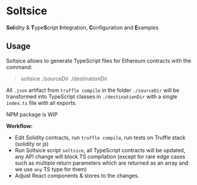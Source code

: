 Soltsice
==========

**Sol**idity & **T**ype**S**cript **I**ntegration, **C**onfiguration and **E**xamples

Usage
----------------------

Soltsice allows to generate TypeScript files for Ethereum contracts with the command:

> soltsice ./sourceDir ./destinationDir

All `.json` artifact from `truffle compile` in the folder `./sourceDir` will be transformed into TypeScript classes in 
`./destinationDir` with a single `index.ts` file with all exports.

NPM package is WIP

**Workflow:**

* Edit Solidity contracts, run `truffle compile`, run tests on Truffle stack (solidity or js)
* Run Soltsice script `soltsice`, all TypeScript contracts will be updated, any API change will block TS compilation
  (except for rare edge cases such as multiple return parameters which are returned as an array and we use `any` TS type for them)
* Adjust React components & stores to the changes.